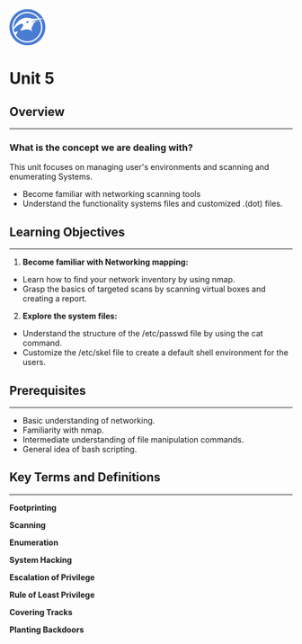 <div class="flex-container">
        <img src="https://github.com/ProfessionalLinuxUsersGroup/img/blob/main/Assets/Logos/ProLUG_Round_Transparent_LOGO.png?raw=true" width="64" height="64"></img>
    <p>
        <h1>Unit 5</h1>
    </p>
</div>

## Overview

---

### What is the concept we are dealing with?

This unit focuses on managing user's environments and scanning and enumerating Systems.

- Become familiar with networking scanning tools
- Understand the functionality systems files and customized .(dot) files.

## Learning Objectives

---

1.  **Become familiar with Networking mapping:**

- Learn how to find your network inventory by using nmap.
- Grasp the basics of targeted scans by scanning virtual boxes and creating a report.

2. **Explore the system files:**

- Understand the structure of the /etc/passwd file by using the cat command.
- Customize the /etc/skel file to create a default shell environment for the users.

## Prerequisites

---

- Basic understanding of networking.
- Familiarity with nmap.
- Intermediate understanding of file manipulation commands.
- General idea of bash scripting.

## Key Terms and Definitions

---

**Footprinting**

**Scanning**

**Enumeration**

**System Hacking**

**Escalation of Privilege**

**Rule of Least Privilege**

**Covering Tracks**

**Planting Backdoors**
